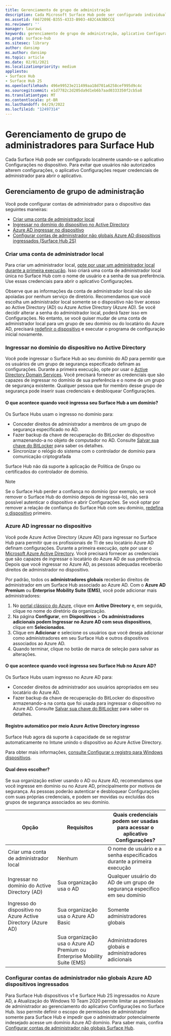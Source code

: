 ```yaml
---
title: Gerenciamento de grupo de administração
description: Cada Microsoft Surface Hub pode ser configurado individualmente, abrindo o aplicativo Configurações no dispositivo.
ms.assetid: FA67209E-B355-4333-B903-482C4A3BDCCE
ms.reviewer: ''
manager: laurawi
keywords: gerenciamento de grupo de administração, aplicativo Configurações, configurar o Surface Hub
ms.prod: surface-hub
ms.sitesec: library
author: dansimp
ms.author: dansimp
ms.topic: article
ms.date: 02/01/2021
ms.localizationpriority: medium
appliesto:
- Surface Hub
- Surface Hub 2S
ms.openlocfilehash: 496e99523e211499aa18d701a6258cef995d9c4c
ms.sourcegitcommit: e1d7782c2d205da9d1eb6b7aad0333350f2cb5a8
ms.translationtype: MT
ms.contentlocale: pt-BR
ms.lasthandoff: 04/29/2022
ms.locfileid: "12497314"
---
```

# <a name="admin-group-management-for-surface-hub"></a>Gerenciamento de grupo de administradores para Surface Hub

Cada Surface Hub pode ser configurado localmente usando-se o aplicativo Configurações no dispositivo. Para evitar que usuários não autorizados alterem configurações, o aplicativo Configurações requer credenciais de administrador para abrir o aplicativo.

## <a name="admin-group-management"></a>Gerenciamento de grupo de administração

Você pode configurar contas de administrador para o dispositivo das seguintes maneiras:

- [Criar uma conta de administrador local](#create-a-local-admin-account)
- [Ingressar no domínio do dispositivo no Active Directory](#domain-join-the-device-to-active-directory)
- [Azure AD ingressar no dispositivo](#azure-ad-join-the-device)
- [Configurar contas de administrador não globais Azure AD dispositivos ingressados (Surface Hub 2S)](#configure-non-global-admin-accounts-on-azure-ad-joined-devices)

### <a name="create-a-local-admin-account"></a>Criar uma conta de administrador local

Para criar um administrador local, [opte por usar um administrador local durante a primeira execução](first-run-program-surface-hub.md). Isso criará uma conta de administrador local única no Surface Hub com o nome de usuário e a senha de sua preferência. Use essas credenciais para abrir o aplicativo Configurações.

Observe que as informações da conta de administrador local não são apoiadas por nenhum serviço de diretório. Recomendamos que você escolha um administrador local somente se o dispositivo não tiver acesso ao Active Directory (AD) ou Azure Active Directory (Azure AD). Se você decidir alterar a senha do administrador local, poderá fazer isso em Configurações. No entanto, se você quiser mudar de uma conta de administrador local para um grupo de seu domínio ou do locatário do Azure AD, precisará [redefinir o dispositivo](device-reset-surface-hub.md) e executar o programa de configuração inicial novamente.

### <a name="domain-join-the-device-to-active-directory"></a>Ingressar no domínio do dispositivo no Active Directory

Você pode ingressar o Surface Hub ao seu domínio do AD para permitir que os usuários de um grupo de segurança especificado definam as configurações. Durante a primeira execução, opte por usar o [Active Directory Domain Services](first-run-program-surface-hub.md#active-directory-domain-services). Você precisará fornecer as credenciais que são capazes de ingressar no domínio de sua preferência e o nome de um grupo de segurança existente. Qualquer pessoa que for membro desse grupo de segurança pode inserir suas credenciais e desbloquear Configurações.

#### <a name="what-happens-when-you-domain-join-your-surface-hub"></a>O que acontece quando você ingressa seu Surface Hub a um domínio?

Os Surface Hubs usam o ingresso no domínio para:

- Conceder direitos de administrador a membros de um grupo de segurança especificado no AD.
- Fazer backup da chave de recuperação do BitLocker do dispositivo armazenando-a no objeto de computador no AD. Consulte [Salvar sua chave do BitLocker](save-bitlocker-key-surface-hub.md) para saber os detalhes.
- Sincronizar o relógio do sistema com o controlador de domínio para comunicação criptografada

Surface Hub não dá suporte à aplicação de Política de Grupo ou certificados do controlador de domínio.

> [!NOTE]
> Se o Surface Hub perder a confiança no domínio (por exemplo, se você remover o Surface Hub do domínio depois de ingressá-lo), não será possível autenticar o dispositivo e abrir Configurações. Se você optar por remover a relação de confiança do Surface Hub com seu domínio, [redefina o dispositivo](device-reset-surface-hub.md) primeiro.

### <a name="azure-ad-join-the-device"></a>Azure AD ingressar no dispositivo

Você pode Azure Active Directory (Azure AD) para ingressar no Surface Hub para permitir que os profissionais de TI de seu locatário Azure AD definam configurações. Durante a primeira execução, opte por usar o [Microsoft Azure Active Directory](first-run-program-surface-hub.md#microsoft-azure-active-directory). Você precisará fornecer as credenciais que são capazes de ingressar o locatário do Azure AD de sua preferência. Depois que você ingressar no Azure AD, as pessoas adequadas receberão direitos de administrador no dispositivo.

Por padrão, todos os **administradores globais** receberão direitos de administrador em um Surface Hub associado ao Azure AD. Com o **Azure AD Premium** ou **Enterprise Mobility Suite (EMS)**, você pode adicionar mais administradores:

1. No [portal clássico do Azure](https://portal.azure.com/), clique em **Active Directory** e, em seguida, clique no nome do diretório da organização.
2. Na página **Configurar**, em **Dispositivos** > **Os administradores adicionais podem Ingressar no Azure AD com seus dispositivos**, clique em **Selecionados**.
3. Clique em **Adicionar** e selecione os usuários que você deseja adicionar como administradores em seu Surface Hub e outros dispositivos associados ao Azure AD.
4. Quando terminar, clique no botão de marca de seleção para salvar as alterações.

#### <a name="what-happens-when-you-azure-ad-join-your-surface-hub"></a>O que acontece quando você ingressa seu Surface Hub no Azure AD?

Os Surface Hubs usam ingresso no Azure AD para:

- Conceder direitos de administrador aos usuários apropriados em seu locatário do Azure AD.
- Fazer backup da chave de recuperação do BitLocker do dispositivo armazenando-a na conta que foi usada para ingressar o dispositivo no Azure AD. Consulte [Salvar sua chave do BitLocker](save-bitlocker-key-surface-hub.md) para saber os detalhes.

#### <a name="automatic-enrollment-via-azure-active-directory-join"></a>Registro automático por meio Azure Active Directory ingresso

Surface Hub agora dá suporte à capacidade de se registrar automaticamente no Intune unindo o dispositivo ao Azure Active Directory.

Para obter mais informações, [consulte Configurar o registro para Windows dispositivos](/intune/windows-enroll#enable-windows-10-automatic-enrollment).

#### <a name="which-should-i-choose"></a>Qual devo escolher?

Se sua organização estiver usando o AD ou Azure AD, recomendamos que você ingresse em domínio ou no Azure AD, principalmente por motivos de segurança. As pessoas poderão autenticar e desbloquear Configurações com suas próprias credenciais, e podem ser movidas ou excluídas dos grupos de segurança associados ao seu domínio.

| Opção                                            | Requisitos                            | Quais credenciais podem ser usadas para acessar o aplicativo Configurações?  |
|---------------------------------------------------|-----------------------------------------|-------|
| Criar uma conta de administrador local                      | Nenhum                                    | O nome de usuário e a senha especificados durante a primeira execução |
| Ingressar no domínio do Active Directory (AD)              | Sua organização usa o AD               | Qualquer usuário do AD de um grupo de segurança específico em seu domínio |
| Ingresso do dispositivo no Azure Active Directory (Azure AD) | Sua organização usa o Azure AD Basic   | Somente administradores globais |
| &nbsp;                                            | Sua organização usa o Azure AD Premium ou Enterprise Mobility Suite (EMS) | Administradores globais e administradores adicionais |

### <a name="configure-non-global-admin-accounts-on-azure-ad-joined-devices"></a>Configurar contas de administrador não globais Azure AD dispositivos ingressados

Para Surface Hub dispositivos v1 e Surface Hub 2S ingressados no Azure AD, a Atualização do Windows 10 Team 2020 permite limitar as permissões de administrador ao gerenciamento do aplicativo Configurações no Surface Hub. Isso permite definir o escopo de permissões de administrador somente para Surface Hub e impedir que o administrador potencialmente indesejado acesse um domínio Azure AD domínio. Para saber mais, confira [Configurar contas de administrador não globais Surface Hub](surface-hub-2s-nonglobal-admin.md).
